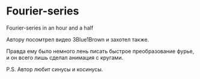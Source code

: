 # Fourier-series
Fourier-series in an hour and a half

Автору посомтрел видео 3Blue1Brown и захотел также. 

Правда ему было немного лень писать быстрое преобразование фурье, и он всего лишь сделал анимация с кругами.


P.S. Автор любит синусы и косинусы.

